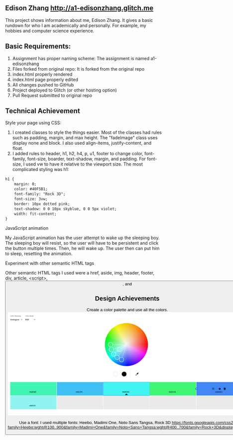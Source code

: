 Edison Zhang http://a1-edisonzhang.glitch.me
---
This project shows information about me, Edison Zhang. It gives a basic rundown for who I am academically and personally. For example, my hobbies and computer science experience.

Basic Requirements:
---
1. Assignment has proper naming scheme: The assignment is named a1-edisonzhang
2. Files forked from original repo: It is forked from the original repo
3. index.html properly rendered
4. index.html page properly edited
5. All changes pushed to GitHub
6. Project deployed to Glitch (or other hosting option)
7. Pull Request submitted to original repo

Technical Achievement
---

Style your page using CSS:
1. I created classes to style the things easier. Most of the classes had rules such as padding, margin, and max height. The "fadeImage" class uses display none and block. I also used align-items, justify-content, and float.
2. I added rules to header, h1, h2, h4, p, u1, footer to change color, font-family, font-size, boarder, text-shadow, margin, and padding. For font-size, I used vw to have it relative to the viewport size. 
The most complicated styling was h1:

```
h1 {
    margin: 0;
    color: #40F5B1;
    font-family: "Rock 3D";
    font-size: 3vw;
    border: 10px dotted pink;
    text-shadow: 0 0 10px skyblue, 0 0 5px violet;
    width: fit-content;
}
```

JavaScript animation

My JavaScript animation has the user attempt to wake up the sleeping boy. The sleeping boy will resist, so the user will have to be persistent and click the button multiple times. Then, he will wake up. The user then can put him to sleep, resetting the animation.

Experiment with other semantic HTML tags

Other semantic HTML tags I used were a href, aside, img, header, footer, div, article, \<script>, <button>, and <h4>

Design Achievements
---

Create a color palette and use all the colors.
![alt text](images/ColorWheelForA1.png)

Use a font: 
I used multiple fonts:
Heebo, Madimi One, Noto Sans Tangsa, Rock 3D
https://fonts.googleapis.com/css2?family=Heebo:wght@100..900&family=Madimi+One&family=Noto+Sans+Tangsa:wght@400..700&family=Rock+3D&display=swap